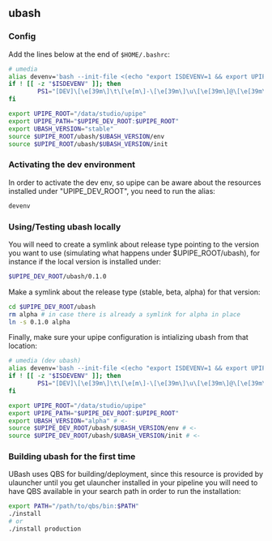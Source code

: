 ## ubash

### Config
Add the lines below at the end of `$HOME/.bashrc`:
```bash
# umedia
alias devenv='bash --init-file <(echo "export ISDEVENV=1 && export UPIPE_DEV_ROOT=~/.umedia/upipe && source ~/.bashrc")'
if ! [[ -z "$ISDEVENV" ]]; then
        PS1="[DEV]\[\e[39m\]\t\[\e[m\]-\[\e[39m\]\u\[\e[39m\]@\[\e[39m\]\h\[\e[m\]:\[\e[39m\]\w\[\e[m\]\$ "
fi

export UPIPE_ROOT="/data/studio/upipe"
export UPIPE_PATH="$UPIPE_DEV_ROOT:$UPIPE_ROOT"
export UBASH_VERSION="stable"
source $UPIPE_ROOT/ubash/$UBASH_VERSION/env
source $UPIPE_ROOT/ubash/$UBASH_VERSION/init
```

### Activating the dev environment
In order to activate the dev env, so upipe can be aware about the resources installed under "UPIPE_DEV_ROOT", you need to run the alias: 
```bash
devenv
```

### Using/Testing ubash locally
You will need to create a symlink about release type pointing to the
version you want to use (simulating what happens under $UPIPE_ROOT/ubash), for instance
if the local version is installed under:
```bash
$UPIPE_DEV_ROOT/ubash/0.1.0
```

Make a symlink about the release type (stable, beta, alpha) for that version:
```bash
cd $UPIPE_DEV_ROOT/ubash
rm alpha # in case there is already a symlink for alpha in place
ln -s 0.1.0 alpha
```

Finally, make sure your upipe configuration is intializing ubash from that location:
```bash
# umedia (dev ubash)
alias devenv='bash --init-file <(echo "export ISDEVENV=1 && export UPIPE_DEV_ROOT=~/.umedia/upipe && source ~/.bashrc")'
if ! [[ -z "$ISDEVENV" ]]; then
        PS1="[DEV]\[\e[39m\]\t\[\e[m\]-\[\e[39m\]\u\[\e[39m\]@\[\e[39m\]\h\[\e[m\]:\[\e[39m\]\w\[\e[m\]\$ "
fi

export UPIPE_ROOT="/data/studio/upipe"
export UPIPE_PATH="$UPIPE_DEV_ROOT:$UPIPE_ROOT"
export UBASH_VERSION="alpha" # <-
source $UPIPE_DEV_ROOT/ubash/$UBASH_VERSION/env # <-
source $UPIPE_DEV_ROOT/ubash/$UBASH_VERSION/init # <-
```

### Building ubash for the first time
UBash uses QBS for building/deployment, since this resource is provided by
ulauncher until you get ulauncher installed in your pipeline you will need to
have QBS available in your search path in order to run the installation:
```bash
export PATH="/path/to/qbs/bin:$PATH"
./install
# or
./install production
```
